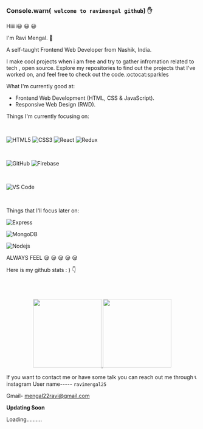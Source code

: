
	
### Console.warn(` welcome to ravimengal github`) :raised_hand:

Hiiiii:smiley: :smiley: :smiley:

I'm Ravi Mengal. :information_desk_person:



A self-taught Frontend Web Developer from Nashik, India.

I make cool projects when i am free and try to gather infromation related to tech , open source.
Explore my repositories to find out the projects that I've worked on, and feel free to check out the code.:octocat:sparkles


What I'm currently good at:

 * Frontend Web Development (HTML, CSS & JavaScript).
 * Responsive Web Design (RWD).


Things I'm currently focusing on:

<br>

![HTML5](https://img.shields.io/badge/-HTML5-%23E44D27?style=for-the-badge&logo=html5&logoColor=ffffff)
![CSS3](https://img.shields.io/badge/-CSS3-%231572B6?style=for-the-badge&logo=css3)
![React](https://img.shields.io/badge/-React-61DAFB?style=for-the-badge&logo=react&logoColor=ffffff)
![Redux](https://img.shields.io/badge/-Redux-764abc?style=for-the-badge&logo=redux&logoColor=ffffff)
<br/>

<br>

![GitHub](https://img.shields.io/badge/-GitHub-181717?style=for-the-badge&logo=github)
![Firebase](https://img.shields.io/badge/-Firebase-FFCA28?style=for-the-badge&logo=firebase&logoColor=ffffff)

<br>

![VS Code](http://img.shields.io/badge/-VS%20Code-007ACC?style=for-the-badge&logo=visual-studio-code&logoColor=ffffff)

<br/>


Things that I'll focus later on:

![Express](https://img.shields.io/badge/-Express-764abc?style=for-the-badge&logo=redux&logoColor=ffffff)

![MongoDB](https://img.shields.io/badge/MongoDB-4EA94B?style=for-the-badge&logo=mongodb&logoColor=white)

![Nodejs](https://img.shields.io/badge/-Nodejs-339933?style=for-the-badge&logo=Node.js&logoColor=ffffff)
 
ALWAYS FEEL :sleepy: :sleepy: :sleepy: :sleepy: :sleepy: 

Here is my github stats : ) 
:point_down:


<br><br>

<p align="center">
<a href="https://github.com/ravimengal">
  <img height="180em" src="https://github-readme-stats-eight-theta.vercel.app/api?username=ravimengal&show_icons=true&theme=algolia&include_all_commits=true&count_private=true"/>
  <img height="180em" src="https://github-readme-stats-eight-theta.vercel.app/api/top-langs/?username=ravimengal&layout=compact&langs_count=8&theme=algolia"/>
</a>
</p>




If you want to contact me or have some talk you can reach out me through :telephone_receiver: instagram User name----- `ravimengal25`

Gmail- mengal22ravi@gmail.com


**Updating Soon**

Loading..........
